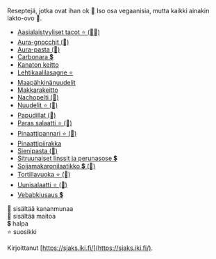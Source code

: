 Reseptejä, jotka ovat ihan ok 🥘 Iso osa vegaanisia, mutta kaikki ainakin lakto-ovo 🥦.

- [Aasialaistyyliset tacot ⭐ (🥛🥚)](https://sjaks.iki.fi/cookbook/recipe/aasiatacot)
- [Aura-gnocchit (🥛)](https://sjaks.iki.fi/cookbook/recipe/auragnocchit)
- [Aura-pasta (🥛)](https://sjaks.iki.fi/cookbook/recipe/aurapasta)
- [Carbonara 💲](https://sjaks.iki.fi/cookbook/recipe/carbonara)
- [Kanaton keitto](https://sjaks.iki.fi/cookbook/recipe/kanatonkeitto)
- [Lehtikaalilasagne ⭐](https://sjaks.iki.fi/cookbook/recipe/lehtikaalilasagne)
- [Maapähkinänuudelit](https://sjaks.iki.fi/cookbook/recipe/maapahkinanuudelit)
- [Makkarakeitto](https://sjaks.iki.fi/cookbook/recipe/makkarakeitto)
- [Nachopelti (🥛)](https://sjaks.iki.fi/cookbook/recipe/nachopelti)
- [Nuudelit ⭐ (🥚)](https://sjaks.iki.fi/cookbook/recipe/nuudelit)
- [Papudillat (🥛)](https://sjaks.iki.fi/cookbook/recipe/papudillat)
- [Paras salaatti ⭐ (🥛)](https://sjaks.iki.fi/cookbook/recipe/salaatti)
- [Pinaattipannari ⭐ (🥚)](https://sjaks.iki.fi/cookbook/recipe/pinaattipannari)
- [Pinaattipiirakka](https://sjaks.iki.fi/cookbook/recipe/pinaattipiirakka)
- [Sienipasta (🥛)](https://sjaks.iki.fi/cookbook/recipe/sienipasta)
- [Sitruunaiset linssit ja perunasose 💲](https://sjaks.iki.fi/cookbook/recipe/sitruunalinssit)
- [Soijamakaronilaatikko 💲 (🥚)](https://sjaks.iki.fi/cookbook/recipe/soijamakaronilaatikko)
- [Tortillavuoka ⭐ (🥛)](https://sjaks.iki.fi/cookbook/recipe/tortillavuoka)
- [Uunisalaatti ⭐ (🥛)](https://sjaks.iki.fi/cookbook/recipe/uunisalaatti)
- [Vebabkiusaus 💲](https://sjaks.iki.fi/cookbook/recipe/vebabkiusaus)

🥚 sisältää kananmunaa  
🥛 sisältää maitoa  
💲 halpa  
⭐ suosikki  

Kirjoittanut [https://sjaks.iki.fi/](https://sjaks.iki.fi/).